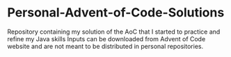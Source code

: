# Personal-Advent-of-Code-Solutions
Repository containing my solution of the AoC that I started to practice and refine my Java skills
Inputs can be downloaded from Advent of Code website and are not meant to be distributed in personal repositories.

